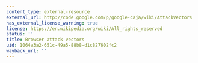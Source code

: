 ```yaml
---
content_type: external-resource
external_url: http://code.google.com/p/google-caja/wiki/AttackVectors
has_external_license_warning: true
license: https://en.wikipedia.org/wiki/All_rights_reserved
status: ''
title: Browser attack vectors
uid: 1064a3a2-651c-49a5-88b8-d1c827602fc2
wayback_url: ''
---
```

